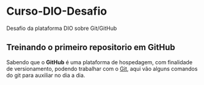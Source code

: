 # **Curso-DIO-Desafio**
Desafio da plataforma DIO sobre Git/GitHub

## Treinando o primeiro repositorio em GitHub

Sabendo que o **GitHub** é uma plataforma de hospedagem, com finalidade de versionamento, podendo trabalhar com o [Git](https://www.google.com/url?sa=t&rct=j&q=&esrc=s&source=web&cd=&cad=rja&uact=8&ved=2ahUKEwikk_Xw8aODAxUsAbkGHUopBjUQFnoECAYQAQ&url=https%3A%2F%2Fgit-scm.com%2F&usg=AOvVaw1lFNWgbWf8FsbaoU4AOPBr&opi=89978449), aqui vão alguns comandos do git para auxiliar no dia a dia.